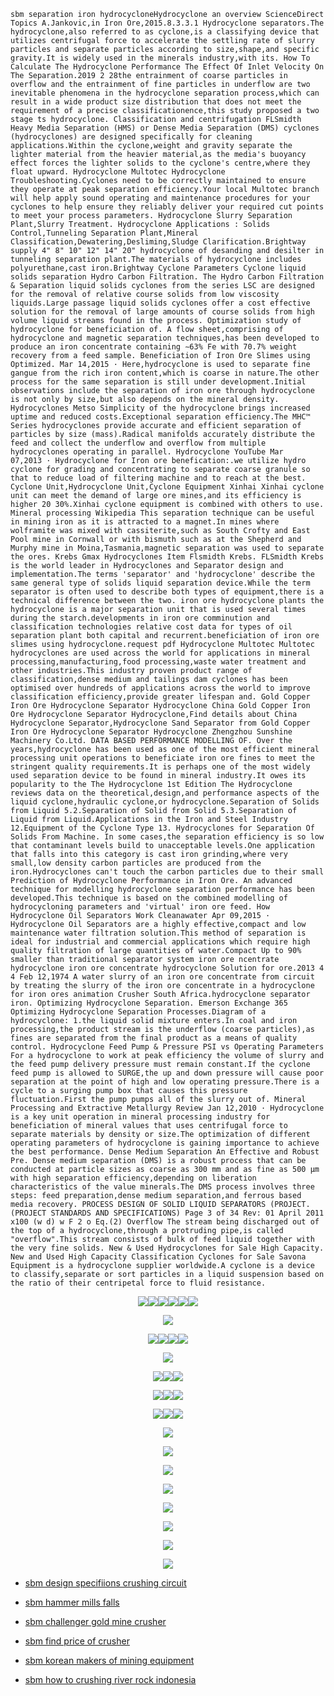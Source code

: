 ```
sbm separation iron hydrocycloneHydrocyclone an overview ScienceDirect Topics A.Jankovic,in Iron Ore,2015.8.3.3.1 Hydrocyclone separators.The hydrocyclone,also referred to as cyclone,is a classifying device that utilizes centrifugal force to accelerate the settling rate of slurry particles and separate particles according to size,shape,and specific gravity.It is widely used in the minerals industry,with its. How To Calculate The Hydrocyclone Performance The Effect Of Inlet Velocity On The Separation.2019 2 28the entrainment of coarse particles in overflow and the entrainment of fine particles in underflow are two inevitable phenomena in the hydrocyclone separation process,which can result in a wide product size distribution that does not meet the requirement of a precise classificationence,this study proposed a two stage ts hydrocyclone. Classification and centrifugation FLSmidth Heavy Media Separation (HMS) or Dense Media Separation (DMS) cyclones (hydrocyclones) are designed specifically for cleaning applications.Within the cyclone,weight and gravity separate the lighter material from the heavier material,as the media's buoyancy effect forces the lighter solids to the cyclone's centre,where they float upward. Hydrocyclone Multotec Hydrocyclone Troubleshooting.Cyclones need to be correctly maintained to ensure they operate at peak separation efficiency.Your local Multotec branch will help apply sound operating and maintenance procedures for your cyclones to help ensure they reliably deliver your required cut points to meet your process parameters. Hydrocyclone Slurry Separation Plant,Slurry Treatment. Hydrocyclone Applications : Solids Control,Tunneling Separation Plant,Mineral Classification,Dewatering,Desliming,Sludge Clarification.Brightway supply 4" 8" 10" 12" 14" 20" hydrocyclone of desanding and desilter in tunneling separation plant.The materials of hydrocyclone includes polyurethane,cast iron.Brightway Cyclone Parameters Cyclone liquid solids separation Hydro Carbon Filtration. The Hydro Carbon Filtration & Separation liquid solids cyclones from the series LSC are designed for the removal of relative course solids from low viscosity liquids.Large passage liquid solids cyclones offer a cost effective solution for the removal of large amounts of course solids from high volume liquid streams found in the process. Optimization study of hydrocyclone for beneficiation of. A flow sheet,comprising of hydrocyclone and magnetic separation techniques,has been developed to produce an iron concentrate containing ∼63% Fe with 70.7% weight recovery from a feed sample. Beneficiation of Iron Ore Slimes using Optimized. Mar 14,2015 · Here,hydrocyclone is used to separate fine gangue from the rich iron content,which is coarse in nature.The other process for the same separation is still under development.Initial observations include the separation of iron ore through hydrocyclone is not only by size,but also depends on the mineral density. Hydrocyclones Metso Simplicity of the hydrocyclone brings increased uptime and reduced costs.Exceptional separation efficiency.The MHC™ Series hydrocyclones provide accurate and efficient separation of particles by size (mass).Radical manifolds accurately distribute the feed and collect the underflow and overflow from multiple hydrocyclones operating in parallel. Hydrocyclone YouTube Mar 07,2013 · Hydrocyclone for Iron ore benefication:.we utilize hydro cyclone for grading and concentrating to separate coarse granule so that to reduce load of filtering machine and to reach at the best. Cyclone Unit,Hydrocyclone Unit,Cyclone Equipment Xinhai Xinhai cyclone unit can meet the demand of large ore mines,and its efficiency is higher 20 30%.Xinhai cyclone equipment is combined with others to use. Mineral processing Wikipedia This separation technique can be useful in mining iron as it is attracted to a magnet.In mines where wolframite was mixed with cassiterite,such as South Crofty and East Pool mine in Cornwall or with bismuth such as at the Shepherd and Murphy mine in Moina,Tasmania,magnetic separation was used to separate the ores. Krebs Gmax Hydrocyclones Item Flsmidth Krebs. FLSmidth Krebs is the world leader in Hydrocyclones and Separator design and implementation.The terms 'separator' and 'hydrocyclone' describe the same general type of solids liquid separation device.While the term separator is often used to describe both types of equipment,there is a technical difference between the two. iron ore hydrocyclone plants the hydrocyclone is a major separation unit that is used several times during the starch.developments in iron ore comminution and classification technologies relative cost data for types of oil separation plant both capital and recurrent.beneficiation of iron ore slimes using hydrocyclone.request pdf Hydrocyclone Multotec Multotec hydrocyclones are used across the world for applications in mineral processing,manufacturing,food processing,waste water treatment and other industries.This industry proven product range of classification,dense medium and tailings dam cyclones has been optimised over hundreds of applications across the world to improve classification efficiency,provide greater lifespan and. Gold Copper Iron Ore Hydrocyclone Separator Hydrocyclone China Gold Copper Iron Ore Hydrocyclone Separator Hydrocyclone,Find details about China Hydrocyclone Separator,Hydrocyclone Sand Separator from Gold Copper Iron Ore Hydrocyclone Separator Hydrocyclone Zhengzhou Sunshine Machinery Co.Ltd. DATA BASED PERFORMANCE MODELLING OF. Over the years,hydrocyclone has been used as one of the most efficient mineral processing unit operations to beneficiate iron ore fines to meet the stringent quality requirements.It is perhaps one of the most widely used separation device to be found in mineral industry.It owes its popularity to the The Hydrocyclone 1st Edition The Hydrocyclone reviews data on the theoretical,design,and performance aspects of the liquid cyclone,hydraulic cyclone,or hydrocyclone.Separation of Solids from Liquid 5.2.Separation of Solid from Solid 5.3.Separation of Liquid from Liquid.Applications in the Iron and Steel Industry 12.Equipment of the Cyclone Type 13. Hydrocyclones for Separation Of Solids From Machine. In some cases,the separation efficiency is so low that contaminant levels build to unacceptable levels.One application that falls into this category is cast iron grinding,where very small,low density carbon particles are produced from the iron.Hydrocyclones can't touch the carbon particles due to their small Prediction of Hydrocyclone Performance in Iron Ore. An advanced technique for modelling hydrocyclone separation performance has been developed.This technique is based on the combined modelling of hydrocycloning parameters and 'virtual' iron ore feed. How Hydrocyclone Oil Separators Work Cleanawater Apr 09,2015 · Hydrocyclone Oil Separators are a highly effective,compact and low maintenance water filtration solution.This method of separation is ideal for industrial and commercial applications which require high quality filtration of large quantities of water.Compact Up to 90% smaller than traditional separator system iron ore ncentrate hydrocyclone iron ore concentrate hydrocyclone Solution for ore.2013 4 4 Feb 12,1974 A water slurry of an iron ore concentrate from circuit by treating the slurry of the iron ore concentrate in a hydrocyclone for iron ores animation Crusher South Africa.hydrocyclone separator iron. Optimizing Hydrocyclone Separation. Emerson Exchange 365 Optimizing Hydrocyclone Separation Processes.Diagram of a hydrocyclone: 1.the liquid solid mixture enters.In coal and iron processing,the product stream is the underflow (coarse particles),as fines are separated from the final product as a means of quality control. Hydrocyclone Feed Pump & Pressure PSI vs Operating Parameters For a hydrocyclone to work at peak efficiency the volume of slurry and the feed pump delivery pressure must remain constant.If the cyclone feed pump is allowed to SURGE,the up and down pressure will cause poor separation at the point of high and low operating pressure.There is a cycle to a surging pump box that causes this pressure fluctuation.First the pump pumps all of the slurry out of. Mineral Processing and Extractive Metallurgy Review Jan 12,2010 · Hydrocyclone is a key unit operation in mineral processing industry for beneficiation of mineral values that uses centrifugal force to separate materials by density or size.The optimization of different operating parameters of hydrocyclone is gaining importance to achieve the best performance. Dense Medium Separation An Effective and Robust Pre. Dense medium separation (DMS) is a robust process that can be conducted at particle sizes as coarse as 300 mm and as fine as 500 µm with high separation efficiency,depending on liberation characteristics of the value minerals.The DMS process involves three steps: feed preparation,dense medium separation,and ferrous based media recovery. PROCESS DESIGN OF SOLID LIQUID SEPARATORS (PROJECT. (PROJECT STANDARDS AND SPECIFICATIONS) Page 3 of 34 Rev: 01 April 2011 x100 (w d) w F 2 o Eq.(2) Overflow The stream being discharged out of the top of a hydrocyclone,through a protruding pipe,is called "overflow".This stream consists of bulk of feed liquid together with the very fine solids. New & Used Hydrocyclones for Sale High Capacity. New and Used High Capacity Classification Cyclones for Sale Savona Equipment is a hydrocyclone supplier worldwide.A cyclone is a device to classify,separate or sort particles in a liquid suspension based on the ratio of their centripetal force to fluid resistance. 
```

<div align="center">
  
<a rel="nofollow" href="https://m.shibang-china.com?f=github&k=sbm+separation+iron+hydrocyclone"><img src="https://static.shibang-china.com/en/l.png"></a><img src="https://static.shibang-china.com/en/hw.png"><a rel="nofollow" href="https://m.shibang-china.com/product/?f=github&k=sbm+separation+iron+hydrocyclone"><img src="https://static.shibang-china.com/en/p.png"></a><a rel="nofollow" href="https://m.shibang-china.com/cases/?f=github&k=sbm+separation+iron+hydrocyclone"><img src="https://static.shibang-china.com/en/c.png"></a><a rel="nofollow" href="https://m.shibang-china.com/news/?f=github&k=sbm+separation+iron+hydrocyclone"><img src="https://static.shibang-china.com/en/n.png"></a><a rel="nofollow" href="https://m.shibang-china.com?f=github&k=sbm+separation+iron+hydrocyclone"><img src="https://static.shibang-china.com/en/m.png"></a>

<a rel="nofollow" href="https://m.shibang-china.com/product/?f=github&k=sbm+separation+iron+hydrocyclone"><img src="https://static.shibang-china.com/en/b.jpg"></a>
  
<a rel="nofollow" href="https://m.shibang-china.com/solution-aggregate.html?f=github&k=sbm+separation+iron+hydrocyclone"><img src="https://static.shibang-china.com/en/a.jpg"></a><a rel="nofollow" href="https://m.shibang-china.com/solution-mine.html?f=github&k=sbm+separation+iron+hydrocyclone"><img src="https://static.shibang-china.com/en/m.jpg"></a><a rel="nofollow" href="https://m.shibang-china.com/solution-mill.html?f=github&k=sbm+separation+iron+hydrocyclone"><img src="https://static.shibang-china.com/en/g.jpg"></a><a rel="nofollow" href="https://m.shibang-china.com/solution-epc.html?f=github&k=sbm+separation+iron+hydrocyclone"><img src="https://static.shibang-china.com/en/e.jpg"></a>

<a rel="nofollow" href="https://m.shibang-china.com/product/?f=github&k=sbm+separation+iron+hydrocyclone"><img src="https://static.shibang-china.com/en/a-p.png"></a>

<a rel="nofollow" href="https://m.shibang-china.com/product/crusher/c6x.html?f=github&k=sbm+separation+iron+hydrocyclone"><img src="https://static.shibang-china.com/en/j.jpg"></a><a rel="nofollow" href="https://m.shibang-china.com/product/crusher/ci5x.html?f=github&k=sbm+separation+iron+hydrocyclone"><img src="https://static.shibang-china.com/en/i.jpg"></a><a rel="nofollow" href="https://m.shibang-china.com/product/crusher/hst.html?f=github&k=sbm+separation+iron+hydrocyclone"><img src="https://static.shibang-china.com/en/c.jpg"></a>

<a rel="nofollow" href="https://m.shibang-china.com/product/mill/mtw.html?f=github&k=sbm+separation+iron+hydrocyclone"><img src="https://static.shibang-china.com/en/mtw.jpg"></a><a rel="nofollow" href="https://m.shibang-china.com/product/mill/scm.html?f=github&k=sbm+separation+iron+hydrocyclone"><img src="https://static.shibang-china.com/en/scm.jpg"></a><a rel="nofollow" href="https://m.shibang-china.com/product/mill/lm.html?f=github&k=sbm+separation+iron+hydrocyclone"><img src="https://static.shibang-china.com/en/lm.jpg"></a>

<a rel="nofollow" href="https://m.shibang-china.com/product/sand/vsi6x.html?f=github&k=sbm+separation+iron+hydrocyclone"><img src="https://static.shibang-china.com/en/6x.jpg"></a><a rel="nofollow" href="https://m.shibang-china.com/product/sand/vu.html?f=github&k=sbm+separation+iron+hydrocyclone"><img src="https://static.shibang-china.com/en/vu.jpg"></a><a rel="nofollow" href="https://m.shibang-china.com/product/mobile/klun.html?f=github&k=sbm+separation+iron+hydrocyclone"><img src="https://static.shibang-china.com/en/k.jpg"></a>

<a rel="nofollow" href="https://m.shibang-china.com/cases/?f=github&k=sbm+separation+iron+hydrocyclone"><img src="https://static.shibang-china.com/en/case.png"></a>

<a rel="nofollow" href="https://m.shibang-china.com/cases/aggregate/202.html?f=github&k=sbm+separation+iron+hydrocyclone"><img src="https://static.shibang-china.com/en/c-1.jpg"></a>

<a rel="nofollow" href="https://m.shibang-china.com/cases/aggregate/203.html?f=github&k=sbm+separation+iron+hydrocyclone"><img src="https://static.shibang-china.com/en/c-2.jpg"></a>

<a rel="nofollow" href="https://m.shibang-china.com/cases/mill/123.html?f=github&k=sbm+separation+iron+hydrocyclone"><img src="https://static.shibang-china.com/en/c-3.jpg"></a>

<a rel="nofollow" href="https://m.shibang-china.com/contact_us.html?f=github&k=sbm+separation+iron+hydrocyclone"><img src="https://static.shibang-china.com/en/contact.png"></a>

<a rel="nofollow" href="https://swt.shibang-china.com/?f=github&k=sbm+separation+iron+hydrocyclone"><img src="https://static.shibang-china.com/en/chat.png"></a>

<a rel="nofollow" href="https://whatsapp.shibangsoft.com/WhatsApp.php?f=github&k=sbm+separation+iron+hydrocyclone"><img src="https://static.shibang-china.com/en/whatsapp.png"></a>

<a rel="nofollow" href="https://m.shibang-china.com/?f=github&k=sbm+separation+iron+hydrocyclone"><img src="https://static.shibang-china.com/en/website.png"></a>

</div>


* [sbm design specifiions crushing circuit](sbm%20design%20specifiions%20crushing%20circuit.md)

* [sbm hammer mills falls](sbm%20hammer%20mills%20falls.md)

* [sbm challenger gold mine crusher](sbm%20challenger%20gold%20mine%20crusher.md)

* [sbm find price of crusher](sbm%20find%20price%20of%20crusher.md)

* [sbm korean makers of mining equipment](sbm%20korean%20makers%20of%20mining%20equipment.md)

* [sbm how to crushing river rock indonesia](sbm%20how%20to%20crushing%20river%20rock%20indonesia.md)